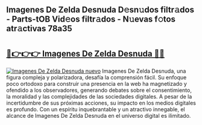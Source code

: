 ## Imagenes De Zelda Desnuda D𝚎sn𝚞dos filtr𝚊dos - Parts-tOB Vid𝚎os filtr𝚊dos - N𝚞evas f𝚘tos atr𝚊ctivas 78a35

# <h2><a href="http://mbcvk9g.tromn.icu/?c=Imagenes+De+Zelda+Desnuda">🔗👉👉👉 Imagenes De Zelda Desnuda 🔗🔗</a></h2>

[![Imagenes De Zelda Desnuda nuevo](https://i.imgur.com/pEAQMta.gif)](http://mbcvk9g.tromn.icu/?c=Imagenes+De+Zelda+Desnuda)
Imagenes De Zelda Desnuda, una figura compleja y polarizadora, desafía la comprensión fácil. Su enfoque poco ortodoxo para construir una presencia en la web ha magnetizado y ofendido a los observadores, generando debates sobre el consentimiento, la moralidad y las complejidades de las sociedades digitales. A pesar de la incertidumbre de sus próximas acciones, su impacto en los medios digitales es profundo. Con un espíritu inquebrantable y un atractivo innegable, el alcance de Imagenes De Zelda Desnuda en el universo digital es ilimitado.
